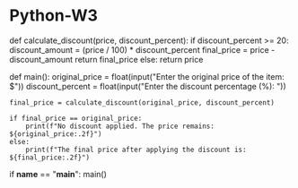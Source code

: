 # Python-W3

def calculate_discount(price, discount_percent):
    if discount_percent >= 20:
        discount_amount = (price / 100) * discount_percent
        final_price = price - discount_amount
        return final_price
    else:
        return price

def main():
    original_price = float(input("Enter the original price of the item: $"))
    discount_percent = float(input("Enter the discount percentage (%): "))

    final_price = calculate_discount(original_price, discount_percent)

    if final_price == original_price:
        print(f"No discount applied. The price remains: ${original_price:.2f}")
    else:
        print(f"The final price after applying the discount is: ${final_price:.2f}")

if __name__ == "__main__":
    main()
